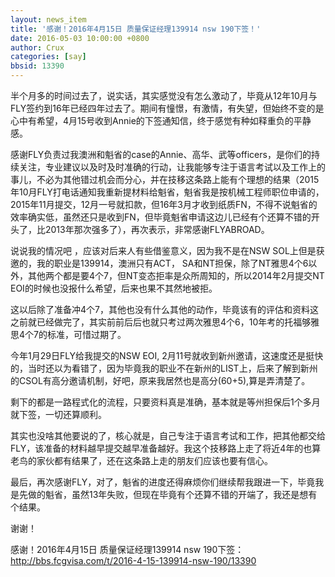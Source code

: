 ```yaml
---
layout: news_item
title: '感谢！2016年4月15日 质量保证经理139914 nsw 190下签！'
date: 2016-05-03 10:00:00 +0800
author: Crux
categories: [say]
bbsid: 13390
---
```


半个月多的时间过去了，说实话，其实感觉没有怎么激动了，毕竟从12年10月与FLY签约到16年已经四年过去了。期间有憧憬，有激情，有失望，但始终不变的是心中有希望，4月15号收到Annie的下签通知信，终于感觉有种如释重负的平静感。

感谢FLY负责过我澳洲和魁省的case的Annie、高华、武等officers，是你们的持续关注，专业建议以及时及时准确的行动，让我能够专注于语言考试以及工作上的事儿，不必为其他错过机会而分心，并在技移这条路上能有个理想的结果（2015年10月FLY打电话通知我重新提材料给魁省，魁省我是按机械工程师职位申请的，2015年11月提交，12月一号就扣款，但16年3月才收到纸质FN，不得不说魁省的效率确实低，虽然还只是收到FN，但毕竟魁省申请这边儿已经有个还算不错的开头了，比2013年那次强多了），再次表示，非常感谢FLYABROAD。

说说我的情况吧 ，应该对后来人有些借鉴意义，因为我不是在NSW SOL上但是获邀的，我的职业是139914，澳洲只有ACT， SA和NT担保，除了NT雅思4个6以外，其他两个都是要4个7，但NT变态拒率是众所周知的，所以2014年2月提交NT EOI的时候也没报什么希望，后来也果不其然地被拒。

这以后除了准备冲4个7，其他也没有什么其他的动作，毕竟该有的评估和资料这之前就已经做完了，其实前前后后也就只考过两次雅思4个6，10年考的托福够雅思4个7的标准，可惜过期了。

今年1月29日FLY给我提交的NSW EOI, 2月11号就收到新州邀请，这速度还是挺快的，当时还以为看错了，因为毕竟我的职业不在新州的LIST上，后来了解到新州的CSOL有高分邀请机制，好吧，原来我居然也是高分(60+5),算是弄清楚了。

剩下的都是一路程式化的流程，只要资料真是准确，基本就是等州担保后1个多月就下签，一切还算顺利。

其实也没啥其他要说的了，核心就是，自己专注于语言考试和工作，把其他都交给FLY，该准备的材料越早提交越早准备越好。我这个技移路上走了将近4年的也算老鸟的家伙都有结果了，还在这条路上走的朋友们应该也要有信心。

最后，再次感谢FLY，对了，魁省的进度还得麻烦你们继续帮我跟进一下，毕竟我是先做的魁省，虽然13年失败，但现在毕竟有个还算不错的开端了，我还是想有个结果。

谢谢！

感谢！2016年4月15日 质量保证经理139914 nsw 190下签： http://bbs.fcgvisa.com/t/2016-4-15-139914-nsw-190/13390
